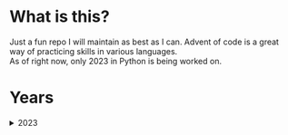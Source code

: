 # What is this?
Just a fun repo I will maintain as best as I can. Advent of code is a great way
of practicing skills in various languages.   
As of right now, only 2023 in Python is being worked on.   

# Years
<details>
    <summary>2023</summary>
    ## Python
    [ ] Day 1
    [ ] Day 1
    [ ] Day 1
    [ ] Day 1
    [ ] Day 1
    [ ] Day 1
    [ ] Day 1
    [ ] Day 1
    [ ] Day 1
    [ ] Day 1
    [ ] Day 1
    [ ] Day 1
    [ ] Day 1
    [ ] Day 1
    [ ] Day 1
    [ ] Day 1
    [ ] Day 1
    [ ] Day 1
    [ ] Day 1
    [ ] Day 1
    [ ] Day 1
    [ ] Day 1
    [ ] Day 1
    [ ] Day 1
</details>
